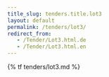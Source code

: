 ```yaml
---
title_slug: tenders.title.lot3
layout: default
permalink: /tenders/lot3/
redirect_from:
   - /Tender/Lot3.html.de
   - /Tender/Lot3.html.en
---
```


{% tf tenders/lot3.md %}
